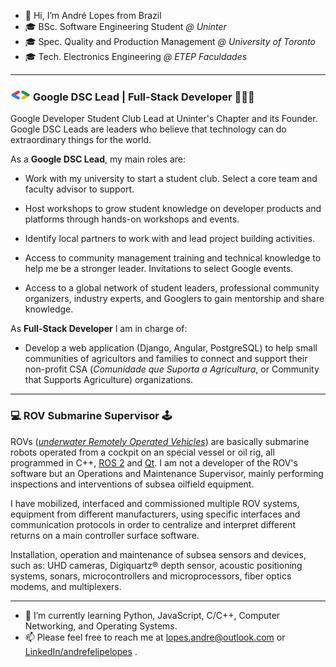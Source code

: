 - 👋 Hi, I’m André Lopes from Brazil
- :mortar_board: BSc. Software Engineering Student *@ Uninter*
- 🎓 Spec. Quality and Production Management *@ University of Toronto*
- 🎓 Tech. Electronics Engineering *@ ETEP Faculdades*

-------------------------------------------------------------------------------------------------------

### ![Google Developer Student Clubs logo](/gdsc_icon.png "Google Developer Student Clubs") **Google DSC Lead | Full-Stack Developer** 👨🏻‍💻

Google Developer Student Club Lead at Uninter's Chapter and its Founder. Google DSC Leads are leaders who believe that technology can do extraordinary things for the world.

As a **Google DSC Lead**, my main roles are:

- Work with my university to start a student club. Select a core team and faculty advisor to support.

- Host workshops to grow student knowledge on developer products and platforms through hands-on workshops and events.

- Identify local partners to work with and lead project building activities.

- Access to community management training and technical knowledge to help me be a stronger leader. Invitations to select Google events.

- Access to a global network of student leaders, professional community organizers, industry experts, and Googlers to gain mentorship and share knowledge.

As **Full-Stack Developer** I am in charge of:

- Develop a web application (Django, Angular, PostgreSQL) to help small communities of agricultors and families to connect and support their non-profit CSA (*Comunidade que Suporta a Agricultura*, or Community that Supports Agriculture) organizations.

-------------------------------------------------------------------------------------------------------

### :computer: **ROV Submarine Supervisor** :joystick:

ROVs (*[underwater Remotely Operated Vehicles](https://youtu.be/CoOwT0X5dpo)*) are basically submarine robots operated from a cockpit on an special vessel or oil rig, all programmed in C++, [ROS 2](https://docs.ros.org/en/foxy) and [Qt](https://doc.qt.io/). I am not a developer of the ROV's software but an Operations and Maintenance Supervisor, mainly performing inspections and interventions of subsea oilfield equipment.

I have mobilized, interfaced and commissioned multiple ROV systems, equipment from different manufacturers, using specific interfaces and communication protocols in order to centralize and interpret different returns on a main controller surface software. 

Installation, operation and maintenance of subsea sensors and devices, such as: UHD cameras, Digiquartz® depth sensor, acoustic positioning systems, sonars, microcontrollers and microprocessors, fiber optics modems, and multiplexers. 

-------------------------------------------------------------------------------------------------------

- 🌱 I’m currently learning Python, JavaScript, C/C++, Computer Networking, and Operating Systems.
- 📫 Please feel free to reach me at lopes.andre@outlook.com or [LinkedIn/andrefelipelopes](https://www.linkedin.com/in/andrefelipelopes/) .

<!---
lopes-andre/lopes-andre is a ✨ special ✨ repository because its `README.md` (this file) appears on your GitHub profile.
You can click the Preview link to take a look at your changes.
--->
